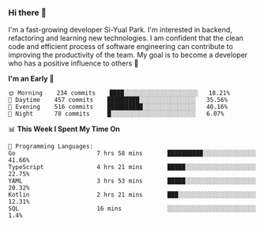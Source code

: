 ### Hi there 👋


I'm a fast-growing developer Si-Yual Park. I'm interested in backend, refactoring and learning new technologies. I am confident that the clean code and efficient process of software engineering can contribute to improving the productivity of the team. My goal is to become a developer who has a positive influence to others 🔭

<!--START_SECTION:waka-->
**I'm an Early 🐤** 

```text
🌞 Morning    234 commits    ████░░░░░░░░░░░░░░░░░░░░░   18.21% 
🌆 Daytime    457 commits    █████████░░░░░░░░░░░░░░░░   35.56% 
🌃 Evening    516 commits    ██████████░░░░░░░░░░░░░░░   40.16% 
🌙 Night      78 commits     █░░░░░░░░░░░░░░░░░░░░░░░░   6.07%

```


📊 **This Week I Spent My Time On** 

```text
💬 Programming Languages: 
Go                       7 hrs 58 mins       ██████████░░░░░░░░░░░░░░░   41.66% 
TypeScript               4 hrs 21 mins       █████░░░░░░░░░░░░░░░░░░░░   22.75% 
YAML                     3 hrs 53 mins       █████░░░░░░░░░░░░░░░░░░░░   20.32% 
Kotlin                   2 hrs 21 mins       ███░░░░░░░░░░░░░░░░░░░░░░   12.31% 
SQL                      16 mins             ░░░░░░░░░░░░░░░░░░░░░░░░░   1.4%

```


<!--END_SECTION:waka-->
